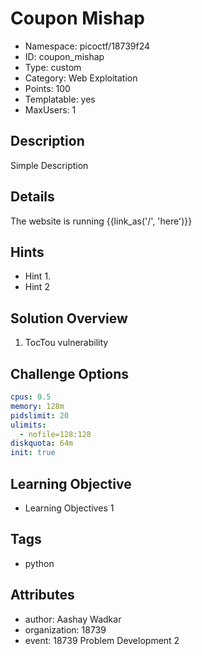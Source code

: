 # Coupon Mishap

- Namespace: picoctf/18739f24
- ID: coupon_mishap
- Type: custom
- Category: Web Exploitation
- Points: 100
- Templatable: yes
- MaxUsers: 1

## Description

Simple Description

## Details

The website is running {{link_as('/', 'here')}}


## Hints

- Hint 1.
- Hint 2

## Solution Overview

1. TocTou vulnerability 


## Challenge Options

```yaml
cpus: 0.5
memory: 128m
pidslimit: 20
ulimits:
  - nofile=128:128
diskquota: 64m
init: true
```

## Learning Objective

- Learning Objectives 1

## Tags

- python

## Attributes

- author: Aashay Wadkar
- organization: 18739
- event: 18739 Problem Development 2